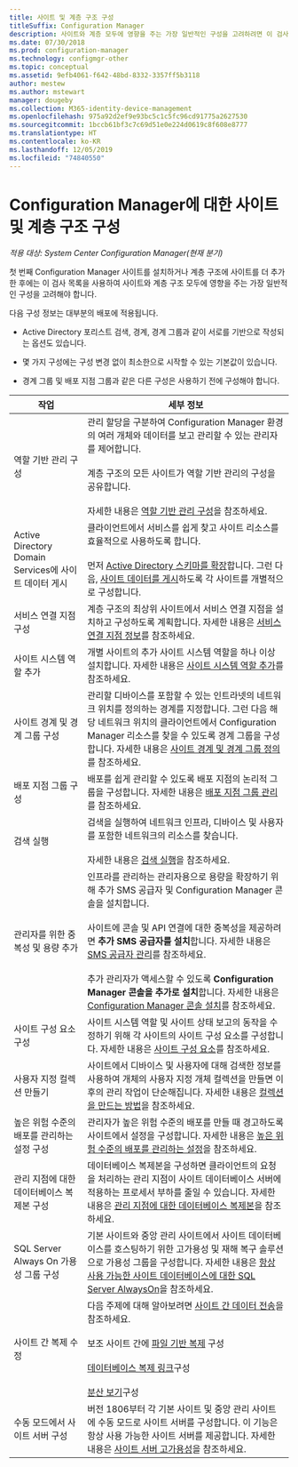 ```yaml
---
title: 사이트 및 계층 구조 구성
titleSuffix: Configuration Manager
description: 사이트와 계층 모두에 영향을 주는 가장 일반적인 구성을 고려하려면 이 검사 목록을 참조하세요.
ms.date: 07/30/2018
ms.prod: configuration-manager
ms.technology: configmgr-other
ms.topic: conceptual
ms.assetid: 9efb4061-f642-48bd-8332-3357ff5b3118
author: mestew
ms.author: mstewart
manager: dougeby
ms.collection: M365-identity-device-management
ms.openlocfilehash: 975a92d2ef9e93bc5c1c5fc96cd91775a2627530
ms.sourcegitcommit: 1bccb61bf3c7c69d51e0e224d0619c8f608e8777
ms.translationtype: HT
ms.contentlocale: ko-KR
ms.lasthandoff: 12/05/2019
ms.locfileid: "74840550"
---
```

# <a name="configure-sites-and-hierarchies-for-configuration-manager"></a>Configuration Manager에 대한 사이트 및 계층 구조 구성

*적용 대상: System Center Configuration Manager(현재 분기)*

첫 번째 Configuration Manager 사이트를 설치하거나 계층 구조에 사이트를 더 추가한 후에는 이 검사 목록을 사용하여 사이트와 계층 구조 모두에 영향을 주는 가장 일반적인 구성을 고려해야 합니다.  

다음 구성 정보는 대부분의 배포에 적용됩니다.  

- Active Directory 포리스트 검색, 경계, 경계 그룹과 같이 서로를 기반으로 작성되는 옵션도 있습니다.  

- 몇 가지 구성에는 구성 변경 없이 최소한으로 시작할 수 있는 기본값이 있습니다.  

- 경계 그룹 및 배포 지점 그룹과 같은 다른 구성은 사용하기 전에 구성해야 합니다.  

| 작업 | 세부 정보 |  
|------------|-------------|  
| 역할 기반 관리 구성 | 관리 할당을 구분하여 Configuration Manager 환경의 여러 개체와 데이터를 보고 관리할 수 있는 관리자를 제어합니다.<br /><br /> 계층 구조의 모든 사이트가 역할 기반 관리의 구성을 공유합니다.   <br/><br/>자세한 내용은 [역할 기반 관리 구성](/sccm/core/servers/deploy/configure/configure-role-based-administration)을 참조하세요. |  
| Active Directory Domain Services에 사이트 데이터 게시 | 클라이언트에서 서비스를 쉽게 찾고 사이트 리소스를 효율적으로 사용하도록 합니다.<br /><br /> 먼저 [Active Directory 스키마를 확장](/sccm/core/plan-design/network/extend-the-active-directory-schema)합니다. 그런 다음, [사이트 데이터를 게시](/sccm/core/servers/deploy/configure/publish-site-data)하도록 각 사이트를 개별적으로 구성합니다. |  
| 서비스 연결 지점 구성 | 계층 구조의 최상위 사이트에서 서비스 연결 지점을 설치하고 구성하도록 계획합니다. 자세한 내용은 [서비스 연결 지점 정보](/sccm/core/servers/deploy/configure/about-the-service-connection-point)를 참조하세요. |  
| 사이트 시스템 역할 추가 | 개별 사이트의 추가 사이트 시스템 역할을 하나 이상 설치합니다. 자세한 내용은 [사이트 시스템 역할 추가](/sccm/core/servers/deploy/configure/add-site-system-roles)를 참조하세요. |  
| 사이트 경계 및 경계 그룹 구성 | 관리할 디바이스를 포함할 수 있는 인트라넷의 네트워크 위치를 정의하는 경계를 지정합니다. 그런 다음 해당 네트워크 위치의 클라이언트에서 Configuration Manager 리소스를 찾을 수 있도록 경계 그룹을 구성합니다. 자세한 내용은 [사이트 경계 및 경계 그룹 정의](/sccm/core/servers/deploy/configure/define-site-boundaries-and-boundary-groups)를 참조하세요. |  
| 배포 지점 그룹 구성 | 배포를 쉽게 관리할 수 있도록 배포 지점의 논리적 그룹을 구성합니다. 자세한 내용은 [배포 지점 그룹 관리](/sccm/core/servers/deploy/configure/install-and-configure-distribution-points#bkmk_manage)를 참조하세요. |  
| 검색 실행 | 검색을 실행하여 네트워크 인프라, 디바이스 및 사용자를 포함한 네트워크의 리소스를 찾습니다.<br /><br /> 자세한 내용은 [검색 실행](/sccm/core/servers/deploy/configure/run-discovery)을 참조하세요. |  
| 관리자를 위한 중복성 및 용량 추가 | 인프라를 관리하는 관리자용으로 용량을 확장하기 위해 추가 SMS 공급자 및 Configuration Manager 콘솔을 설치합니다.<br /><br /> 사이트에 콘솔 및 API 연결에 대한 중복성을 제공하려면 **추가 SMS 공급자를 설치**합니다. 자세한 내용은 [SMS 공급자 관리](/sccm/core/servers/manage/modify-your-infrastructure#BKMK_ManageSMSprovider)를 참조하세요.<br /><br /> 추가 관리자가 액세스할 수 있도록 **Configuration Manager 콘솔을 추가로 설치**합니다. 자세한 내용은 [Configuration Manager 콘솔 설치](/sccm/core/servers/deploy/install/install-consoles)를 참조하세요. |  
| 사이트 구성 요소 구성 | 사이트 시스템 역할 및 사이트 상태 보고의 동작을 수정하기 위해 각 사이트의 사이트 구성 요소를 구성합니다. 자세한 내용은 [사이트 구성 요소](/sccm/core/servers/deploy/configure/site-components)를 참조하세요. |  
| 사용자 지정 컬렉션 만들기 | 사이트에서 디바이스 및 사용자에 대해 검색한 정보를 사용하여 개체의 사용자 지정 개체 컬렉션을 만들면 이후의 관리 작업이 단순해집니다. 자세한 내용은 [컬렉션을 만드는 방법](/sccm/core/clients/manage/collections/create-collections)을 참조하세요. |  
| 높은 위험 수준의 배포를 관리하는 설정 구성 | 관리자가 높은 위험 수준의 배포를 만들 때 경고하도록 사이트에서 설정을 구성합니다. 자세한 내용은 [높은 위험 수준의 배포를 관리하는 설정](/sccm/core/servers/manage/settings-to-manage-high-risk-deployments)을 참조하세요. |  
| 관리 지점에 대한 데이터베이스 복제본 구성 | 데이터베이스 복제본을 구성하면 클라이언트의 요청을 처리하는 관리 지점이 사이트 데이터베이스 서버에 적용하는 프로세서 부하를 줄일 수 있습니다. 자세한 내용은 [관리 지점에 대한 데이터베이스 복제본](/sccm/core/servers/deploy/configure/database-replicas-for-management-points)을 참조하세요. |  
| SQL Server Always On 가용성 그룹 구성 | 기본 사이트와 중앙 관리 사이트에서 사이트 데이터베이스를 호스팅하기 위한 고가용성 및 재해 복구 솔루션으로 가용성 그룹을 구성합니다. 자세한 내용은 [항상 사용 가능한 사이트 데이터베이스에 대한 SQL Server AlwaysOn](/sccm/core/servers/deploy/configure/sql-server-alwayson-for-a-highly-available-site-database)을 참조하세요. |  
| 사이트 간 복제 수정 | 다음 주제에 대해 알아보려면 [사이트 간 데이터 전송](/sccm/core/plan-design/hierarchy/data-transfers-between-sites)을 참조하세요.<br /><br /> 보조 사이트 간에 [파일 기반 복제](/sccm/core/plan-design/hierarchy/file-based-replication) 구성<br /><br /> [데이터베이스 복제 링크](/sccm/core/plan-design/hierarchy/database-replication)구성<br /><br /> [분산 보기](/sccm/core/plan-design/hierarchy/database-replication#bkmk_distviews)구성 |  
| 수동 모드에서 사이트 서버 구성 | 버전 1806부터 각 기본 사이트 및 중앙 관리 사이트에 수동 모드로 사이트 서버를 구성합니다. 이 기능은 항상 사용 가능한 사이트 서버를 제공합니다. 자세한 내용은 [사이트 서버 고가용성](/sccm/core/servers/deploy/configure/site-server-high-availability)을 참조하세요. |  
